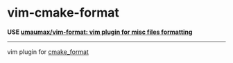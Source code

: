 # vim-cmake-format

__USE [umaumax/vim\-format: vim plugin for misc files formatting]( https://github.com/umaumax/vim-format )__

----

vim plugin for [cmake\_format]( https://github.com/cheshirekow/cmake_format )
